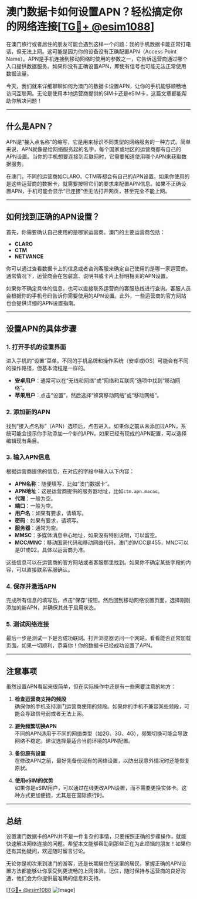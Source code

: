 # 澳门数据卡如何设置APN？轻松搞定你的网络连接[[TG💪+ @esim1088](https://t.me/s/esim1088)]

在澳门旅行或者居住的朋友可能会遇到这样一个问题：我的手机数据卡能正常打电话，但无法上网。这可能是因为你的设备没有正确配置APN（Access Point Name）。APN是手机连接到移动网络时使用的参数之一，它告诉运营商通过哪个入口提供数据服务。如果你没有正确设置APN，即使有信号也可能无法正常使用数据流量。

今天，我们就来详细聊聊如何为澳门的数据卡设置APN，让你的手机能够顺畅地访问互联网。无论是使用本地运营商提供的SIM卡还是eSIM卡，这篇文章都能帮助你解决问题！

---

## 什么是APN？

APN是“接入点名称”的缩写，它是用来标识不同类型的网络服务的一种方式。简单来说，APN就像是给网络服务起的名字，每个国家或地区的运营商都有自己的APN设置。当你的手机想要连接到互联网时，它需要知道使用哪个APN来获取数据服务。

在澳门，不同的运营商如CLARO、CTM等都会有自己的APN设置。如果你使用的是这些运营商的数据卡，就需要按照它们的要求来配置APN信息。如果不正确设置APN，手机可能会显示“已连接”但无法打开网页，甚至完全不能上网。

---

## 如何找到正确的APN设置？

首先，你需要确认自己使用的是哪家运营商。澳门的主要运营商包括：

- **CLARO**  
- **CTM**  
- **NETVANCE**  

你可以通过查看数据卡上的信息或者咨询客服来确定自己使用的是哪一家运营商。通常情况下，运营商会在包装盒、说明书或卡片上标明相关的APN设置。

如果你不确定具体的信息，也可以直接联系运营商的客服热线进行查询。客服人员会根据你的手机号码告诉你需要使用的APN设置。此外，一些运营商的官方网站也会提供详细的APN设置指南。

---

## 设置APN的具体步骤

### 1. 打开手机的设置界面

进入手机的“设置”菜单。不同的手机品牌和操作系统（安卓或iOS）可能会有不同的操作路径，但基本流程是一样的。

- **安卓用户**：通常可以在“无线和网络”或“网络和互联网”选项中找到“移动网络”。
- **苹果用户**：点击“设置”，然后选择“蜂窝移动网络”或“移动网络”。

### 2. 添加新的APN

找到“接入点名称”（APN）选项后，点击进入。如果你之前从未添加过APN，系统可能会提示你手动添加一个新的APN。如果已经有现成的APN配置，可以选择编辑现有条目。

### 3. 输入APN信息

根据运营商提供的信息，在对应的字段中输入以下内容：

- **APN名称**：随便填写，比如“澳门数据卡”。
- **APN地址**：这是运营商提供的服务器地址，比如`ctm.apn.macao`。
- **代理**：一般为空。
- **端口**：一般为空。
- **用户名**：如果有要求，请填写。
- **密码**：如果有要求，请填写。
- **服务器**：通常为空。
- **MMSC**：多媒体消息中心地址，如果没有特别说明，可以留空。
- **MCC/MNC**：移动国家代码和移动网络代码，澳门的MCC是455，MNC可以是01或02，具体以运营商为准。

这些信息可以在运营商的官方网站或者客服那里找到。如果你不确定某些字段的内容，可以直接联系客服确认。

### 4. 保存并激活APN

完成所有信息的填写后，点击“保存”按钮。然后回到移动网络设置页面，选择刚刚添加的新APN，并确保其处于启用状态。

### 5. 测试网络连接

最后一步是测试一下是否成功联网。打开浏览器访问一个网站，看看能否正常加载页面。如果一切顺利，恭喜你！你的数据卡已经成功设置了APN。

---

## 注意事项

虽然设置APN看起来很简单，但在实际操作中还是有一些需要注意的地方：

1. **检查运营商支持的频段**  
   确保你的手机支持澳门运营商使用的频段。如果你的手机不兼容某些频段，可能会导致信号弱或者无法上网。

2. **避免频繁切换APN**  
   不同的APN适用于不同的网络类型（如2G、3G、4G），频繁切换可能会导致网络不稳定。建议选择最适合当前环境的APN配置。

3. **备份原有设置**  
   在修改APN之前，最好先备份现有的网络设置，以防出现意外情况时还能恢复原状。

4. **使用eSIM的优势**  
   如果你是eSIM用户，可以通过在线更改APN设置，而不需要更换实体卡。这种方式更加便捷，尤其是在国际旅行时。

---

## 总结

设置澳门数据卡的APN并不是一件复杂的事情，只要按照正确的步骤操作，就能快速解决网络连接的问题。希望本文能够帮助到那些正在为此烦恼的朋友！如果你还有其他疑问，欢迎随时留言讨论。

无论你是初次来到澳门的游客，还是长期居住在这里的居民，掌握正确的APN设置方法都能够让你享受到更流畅的上网体验。记住，随时保持与运营商的良好沟通，他们会为你提供最准确的信息和支持。

[[TG💪+ @esim1088](https://t.me/s/esim1088) ![Image](https://i.postimg.cc/4NQfJmqS/Snipaste-2025-05-13-00-14-12.png)]